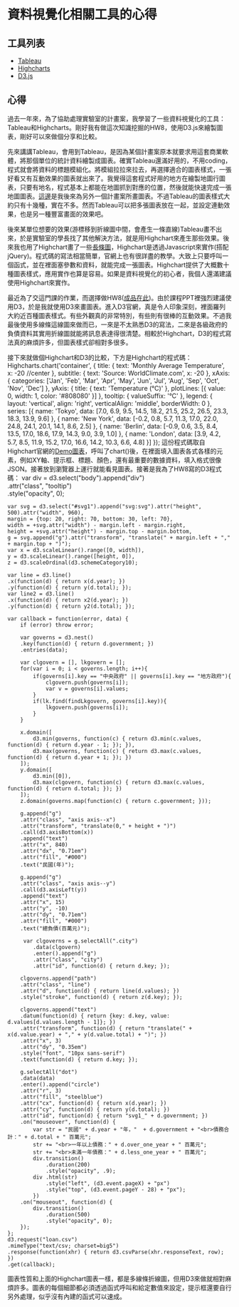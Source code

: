 # 資料視覺化相關工具的心得

## 工具列表
* [Tableau](http://www.tableau.com/)
* [Highcharts](http://www.highcharts.com/)
* [D3.js](https://d3js.org/)

## 心得

過去一年來，為了協助處理實驗室的計畫案，我學習了一些資料視覺化的工具：Tableau和Highcharts。剛好我有做這次知識挖掘的HW8，使用D3.js來繪製圖表，剛好可以來做個分享和比較。

先來講講Tableau，會用到Tableau，是因為某個計畫案原本就要求用這套商業軟體，將那個單位的統計資料繪製成圖表。確實Tableau還滿好用的，不用coding，程式就會將資料的標題模組化。將模組拉拉來拉去，再選擇適合的圖表樣式，一張好看又有互動效果的圖表就出來了。我覺得這套程式好用的地方在繪製地圖行圖表，只要有地名，程式基本上都能在地圖抓到對應的位置，然後就能快速完成一張地圖圖表。[這邊](http://ppt.cc/SSECj)是我後來為另外一個計畫案所畫圖表。不過Tableau的圖表樣式大約只有十幾種，實在不多。然而Tableau可以把多張圖表放在一起，並設定連動效果，也是另一種豐富畫面的效果吧。

後來某單位想要的效果(游標移到折線圖中間，會產生一條直線)Tableau畫不出來，於是實驗室的學長找了其他解決方法，就是用Highchart來產生那些效果。後來我也用了Highchart畫了一些[長條圖](http://ppt.cc/5Uckm)，Highchart是透過Javascript來實作(搭配jQuery)。程式碼的寫法相當簡單，官網上也有很詳盡的教學。大致上只要呼叫一個函式，並在裡面塞參數和資料，就能完成一張圖表。Highchart提供了大概數十種圖表樣式，應用實作也算是容易。如果是資料視覺化的初心者，我個人還滿建議使用Highchart來實作。

最近為了交這門課的作業，而選擇做HW8([成品在此](https://hank031014.github.io/gov_loan_data/))。由於課程PPT裡強烈建議使用D3，於是我就使用D3來畫圖表。進入D3官網，真是令人印象深刻，裡面羅列大約近百種圖表樣式。有些外觀真的非常特別，有些則有很棒的互動效果。不過我最後使用多線條這線圖來做而已，一來是不太熟悉D3的寫法，二來是各級政府的負債資料其實用折線圖就能將訊息表達得很清楚。相較於Highchart，D3的程式寫法真的麻煩許多，但圖表樣式卻相對多很多。

接下來就做個Highchart和D3的比較，下方是Highchart的程式碼：
	Highcharts.chart('container', {
        title: {
            text: 'Monthly Average Temperature',
            x: -20 //center
        },
        subtitle: {
            text: 'Source: WorldClimate.com',
            x: -20
        },
        xAxis: {
            categories: ['Jan', 'Feb', 'Mar', 'Apr', 'May', 'Jun',
                'Jul', 'Aug', 'Sep', 'Oct', 'Nov', 'Dec']
        },
        yAxis: {
            title: {
                text: 'Temperature (°C)'
            },
            plotLines: [{
                value: 0,
                width: 1,
                color: '#808080'
            }]
        },
        tooltip: {
            valueSuffix: '°C'
        },
        legend: {
            layout: 'vertical',
            align: 'right',
            verticalAlign: 'middle',
            borderWidth: 0
        },
        series: [{
            name: 'Tokyo',
            data: [7.0, 6.9, 9.5, 14.5, 18.2, 21.5, 25.2, 26.5, 23.3, 18.3, 13.9, 9.6]
        }, {
            name: 'New York',
            data: [-0.2, 0.8, 5.7, 11.3, 17.0, 22.0, 24.8, 24.1, 20.1, 14.1, 8.6, 2.5]
        }, {
            name: 'Berlin',
            data: [-0.9, 0.6, 3.5, 8.4, 13.5, 17.0, 18.6, 17.9, 14.3, 9.0, 3.9, 1.0]
        }, {
            name: 'London',
            data: [3.9, 4.2, 5.7, 8.5, 11.9, 15.2, 17.0, 16.6, 14.2, 10.3, 6.6, 4.8]
        }]
    });
這份程式碼取自Highchart官網的[Demo圖表](http://www.highcharts.com/demo/line-basic)，呼叫了chart()後，在裡面填入圖表各式各樣的元素，例如XY軸、提示框、標題、顏色，還有最重要的數據資料，填入格式很像JSON。接著放到瀏覽器上運行就能看見圖表。接著是我為了HW8寫的D3程式碼：
	var div = d3.select("body").append("div")	
    .attr("class", "tooltip")				
    .style("opacity", 0);
	
	var svg = d3.select("#svg1").append("svg:svg").attr("height", 500).attr("width", 960),
    margin = {top: 20, right: 70, bottom: 30, left: 70},
    width = +svg.attr("width") - margin.left - margin.right,
    height = +svg.attr("height") - margin.top - margin.bottom,
    g = svg.append("g").attr("transform", "translate(" + margin.left + "," + margin.top + ")");
	var x = d3.scaleLinear().range([0, width]),
    y = d3.scaleLinear().range([height, 0]),
    z = d3.scaleOrdinal(d3.schemeCategory10);
	
	var line = d3.line()
    .x(function(d) { return x(d.year); })
    .y(function(d) { return y(d.total); });
	var line2 = d3.line()
    .x(function(d) { return x2(d.year); })
    .y(function(d) { return y2(d.total); });

	var callback = function(error, data) {
		if (error) throw error;
		
		var governs = d3.nest()
		.key(function(d) { return d.government; })
		.entries(data);
	
		var clgovern = [], lkgovern = [];
		for(var i = 0; i < governs.length; i++){
			if(governs[i].key == "中央政府" || governs[i].key == "地方政府"){				
				clgovern.push(governs[i]);
				var v = governs[i].values;				
			}
			if(lk.find(findLkgovern, governs[i].key)){
				lkgovern.push(governs[i]);
			}
		}
		
		x.domain([
			d3.min(governs, function(c) { return d3.min(c.values, function(d) { return d.year - 1; }); }),
			d3.max(governs, function(c) { return d3.max(c.values, function(d) { return d.year + 1; }); })
		]);
		y.domain([
			d3.min([0]),
			d3.max(clgovern, function(c) { return d3.max(c.values, function(d) { return d.total; }); })
		]);
		z.domain(governs.map(function(c) { return c.government; }));
	
		g.append("g")
		.attr("class", "axis axis--x")
		.attr("transform", "translate(0," + height + ")")
		.call(d3.axisBottom(x))
		.append("text")
		.attr("x", 840)
		.attr("dx", "0.71em")
		.attr("fill", "#000")
		.text("民國(年)");

		g.append("g")
		.attr("class", "axis axis--y")
		.call(d3.axisLeft(y))
		.append("text")
		.attr("x", 15)
		.attr("y", -10)
		.attr("dy", "0.71em")
		.attr("fill", "#000")
		.text("總負債(百萬元)");
		
		 var clgoverns = g.selectAll(".city")
			.data(clgovern)
			.enter().append("g")
			.attr("class", "city")
			.attr("id", function(d) { return d.key; });

		clgoverns.append("path")
		.attr("class", "line")
		.attr("d", function(d) { return line(d.values); })
		.style("stroke", function(d) { return z(d.key); });

		clgoverns.append("text")
		.datum(function(d) { return {key: d.key, value: d.values[d.values.length - 1]}; })
		.attr("transform", function(d) { return "translate(" + x(d.value.year) + "," + y(d.value.total) + ")"; })
		.attr("x", 3)
		.attr("dy", "0.35em")
		.style("font", "10px sans-serif")
		.text(function(d) { return d.key; });
		
		g.selectAll("dot")	
        .data(data)			
		.enter().append("circle")								
        .attr("r", 3)	
		.attr("fill", "steelblue")
        .attr("cx", function(d) { return x(d.year); })		 
        .attr("cy", function(d) { return y(d.total); })
		.attr("id", function(d) { return "svg1_" + d.government; })
        .on("mouseover", function(d) {	
			var str = "民國" + d.year + "年，"  + d.government + "<br>債務合計：" + d.total + " 百萬元";
			str += "<br>一年以上債務：" + d.over_one_year + " 百萬元";
			str += "<br>未滿一年債務：" + d.less_one_year + " 百萬元";
            div.transition()		
                .duration(200)		
                .style("opacity", .9);		
            div	.html(str)	
                .style("left", (d3.event.pageX) + "px")		
                .style("top", (d3.event.pageY - 28) + "px");	
            })					
        .on("mouseout", function(d) {		
            div.transition()		
                .duration(500)		
                .style("opacity", 0);	
        });
	};
	d3.request("loan.csv")
    .mimeType("text/csv; charset=big5")
    .response(function(xhr) { return d3.csvParse(xhr.responseText, row); })
    .get(callback);
圖表性質和上面的Highchart圖表一樣，都是多線條折線圖，但用D3來做就相對麻煩許多。圖表的每個細節都必須透過函式呼叫和給定數值來設定，提示框還要自行另外處理，似乎沒有內建的函式可以速成。